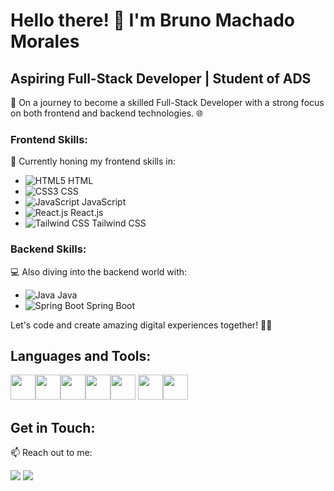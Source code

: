 # Hello there! 👋 I'm Bruno Machado Morales

## Aspiring Full-Stack Developer | Student of ADS

🚀 On a journey to become a skilled Full-Stack Developer with a strong focus on both frontend and backend technologies. 🌐

### Frontend Skills:

🌟 Currently honing my frontend skills in:

- ![HTML5](https://cdn.jsdelivr.net/gh/devicons/devicon/icons/html5/html5-original-wordmark.svg) HTML
- ![CSS3](https://cdn.jsdelivr.net/gh/devicons/devicon/icons/css3/css3-original-wordmark.svg) CSS
- ![JavaScript](https://cdn.jsdelivr.net/gh/devicons/devicon/icons/javascript/javascript-original.svg) JavaScript
- ![React.js](https://cdn.jsdelivr.net/gh/devicons/devicon/icons/react/react-original-wordmark.svg) React.js
- ![Tailwind CSS](https://cdn.jsdelivr.net/gh/devicons/devicon/icons/tailwindcss/tailwindcss-original-wordmark.svg) Tailwind CSS

### Backend Skills:

💻 Also diving into the backend world with:

- ![Java](https://cdn.jsdelivr.net/gh/devicons/devicon/icons/java/java-original.svg) Java
- ![Spring Boot](https://cdn.jsdelivr.net/gh/devicons/devicon/icons/spring/spring-original.svg) Spring Boot

Let's code and create amazing digital experiences together! 🚀✨

## Languages and Tools:

<img src="https://cdn.jsdelivr.net/gh/devicons/devicon/icons/html5/html5-original-wordmark.svg" width="40" height="40" /><img src="https://cdn.jsdelivr.net/gh/devicons/devicon/icons/css3/css3-original-wordmark.svg" width="40" height="40" /><img src="https://cdn.jsdelivr.net/gh/devicons/devicon/icons/javascript/javascript-original.svg" width="40" height="40" /><img src="https://cdn.jsdelivr.net/gh/devicons/devicon/icons/react/react-original-wordmark.svg" width="40" height="40" /><img src="https://cdn.jsdelivr.net/gh/devicons/devicon/icons/tailwindcss/tailwindcss-original-wordmark.svg" width="40" height="40" />
<img src="https://cdn.jsdelivr.net/gh/devicons/devicon/icons/java/java-original.svg" width="40" height="40" /><img src="https://cdn.jsdelivr.net/gh/devicons/devicon/icons/spring/spring-original.svg" width="40" height="40" />

## Get in Touch:

📫 Reach out to me:


<a href="https://instagram.com/brunommorales_" target="_blank"><img src="https://img.shields.io/badge/-Instagram-%23E4405F?style=for-the-badge&logo=instagram&logoColor=white" target="_blank"></a>
<a href="https://www.linkedin.com/in/brunommorales" target="_blank"><img src="https://img.shields.io/badge/-LinkedIn-%230077B5?style=for-the-badge&logo=linkedin&logoColor=white" target="_blank"></a>
